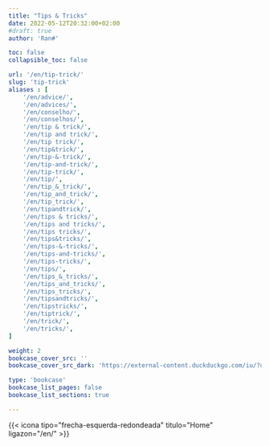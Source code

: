 ```yaml
---
title: "Tips & Tricks"
date: 2022-05-12T20:32:00+02:00
#draft: true
author: 'Ran#'

toc: false
collapsible_toc: false

url: '/en/tip-trick/'
slug: 'tip-trick'
aliases : [
    '/en/advice/',
    '/en/advices/',
    '/en/conselho/',
    '/en/conselhos/',
    '/en/tip & trick/',
    '/en/tip and trick/',
    '/en/tip trick/',
    '/en/tip&trick/',
    '/en/tip-&-trick/',
    '/en/tip-and-trick/',
    '/en/tip-trick/',
    '/en/tip/',
    '/en/tip_&_trick/',
    '/en/tip_and_trick/',
    '/en/tip_trick/',
    '/en/tipandtrick/',
    '/en/tips & tricks/',
    '/en/tips and tricks/',
    '/en/tips tricks/',
    '/en/tips&tricks/',
    '/en/tips-&-tricks/',
    '/en/tips-and-tricks/',
    '/en/tips-tricks/',
    '/en/tips/',
    '/en/tips_&_tricks/',
    '/en/tips_and_tricks/',
    '/en/tips_tricks/',
    '/en/tipsandtricks/',
    '/en/tipstricks/',
    '/en/tiptrick/',
    '/en/trick/',
    '/en/tricks/',
]

weight: 2
bookcase_cover_src: ''
bookcase_cover_src_dark: 'https://external-content.duckduckgo.com/iu/?u=https%3A%2F%2Fclipground.com%2Fimages%2Ftips-clip-art-2.jpg'

type: 'bookcase'
bookcase_list_pages: false
bookcase_list_sections: true

---
```


{{< icona tipo="frecha-esquerda-redondeada" titulo="Home" ligazon="/en/" >}}
